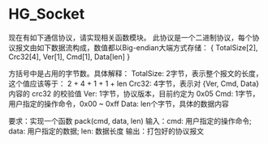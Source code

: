 # HG_Socket


现在有如下通信协议，请实现相关函数模块。
此协议是一个二进制协议，每个协议报文由如下数据流构成，数值都以Big-endian大端方式存储：
{ TotalSize[2], Crc32[4], Ver[1], Cmd[1], Data[len] }

方括号中是占用的字节数。具体解释：
TotalSize: 2字节，表示整个报文的长度，这个值应该等于： 2 + 4 + 1 + 1 + len
Crc32: 4字节，表示对 {Ver, Cmd, Data} 内容的 crc32 的校验值
Ver: 1字节，协议版本，目前约定为 0x05
Cmd: 1字节，用户指定的操作命令，0x00 ~ 0xff
Data: len个字节，具体的数据内容

要求：实现一个函数 pack(cmd, data, len)
输入：cmd: 用户指定的操作命令;  data: 用户指定的数据;  len: 数据长度
输出：打包好的协议报文